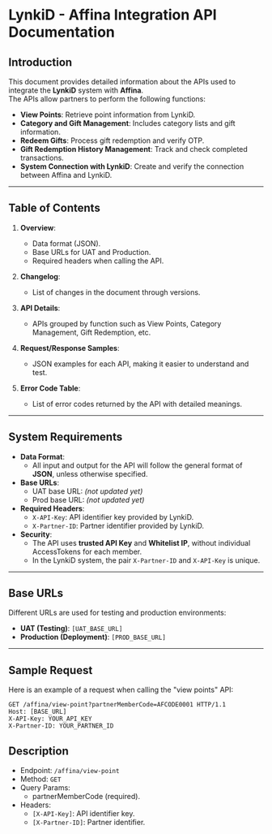 # LynkiD - Affina Integration API Documentation

## Introduction

This document provides detailed information about the APIs used to integrate the **LynkiD** system with **Affina**.  
The APIs allow partners to perform the following functions:

- **View Points**: Retrieve point information from LynkiD.
- **Category and Gift Management**: Includes category lists and gift information.
- **Redeem Gifts**: Process gift redemption and verify OTP.
- **Gift Redemption History Management**: Track and check completed transactions.
- **System Connection with LynkiD**: Create and verify the connection between Affina and LynkiD.

---

## Table of Contents

1. **Overview**:
    - Data format (JSON).
    - Base URLs for UAT and Production.
    - Required headers when calling the API.

2. **Changelog**:
    - List of changes in the document through versions.

3. **API Details**:
    - APIs grouped by function such as View Points, Category Management, Gift Redemption, etc.

4. **Request/Response Samples**:
    - JSON examples for each API, making it easier to understand and test.

5. **Error Code Table**:
    - List of error codes returned by the API with detailed meanings.

---

## System Requirements

- **Data Format**:
    - All input and output for the API will follow the general format of **JSON**, unless otherwise specified.
- **Base URLs**:
    - UAT base URL: _(not updated yet)_
    - Prod base URL: _(not updated yet)_
- **Required Headers**:
    - `X-API-Key`: API identifier key provided by LynkiD.
    - `X-Partner-ID`: Partner identifier provided by LynkiD.
- **Security**:
    - The API uses **trusted API Key** and **Whitelist IP**, without individual AccessTokens for each member.
    - In the LynkiD system, the pair `X-Partner-ID` and `X-API-Key` is unique.

---

## Base URLs

Different URLs are used for testing and production environments:

- **UAT (Testing)**: `[UAT_BASE_URL]`
- **Production (Deployment)**: `[PROD_BASE_URL]`

---

## Sample Request

Here is an example of a request when calling the "view points" API:

```http
GET /affina/view-point?partnerMemberCode=AFCODE0001 HTTP/1.1
Host: [BASE_URL]
X-API-Key: YOUR_API_KEY
X-Partner-ID: YOUR_PARTNER_ID
```

## Description

-   Endpoint: `/affina/view-point`
-   Method: `GET`
-   Query Params:
    -   partnerMemberCode (required).
-   Headers:
    -   `[X-API-Key]`: API identifier key.
    -   `[X-Partner-ID]`: Partner identifier.
